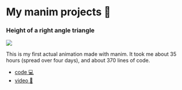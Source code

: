 # My manim projects 🥀

### Height of a right angle triangle

[![](height-of-a-right-triangle/thumbnail.jpg)](hegiht-of-a-right-triangle)

This is my first actual animation made with manim. It took me about 35 hours (spread over four days), and about 370 lines of code.

- [code 💻](height-of-a-right-angle-triangle/main.py)
- [video 📼](https://youtu.be/vZJi6EG6cRs)
